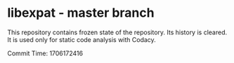 # libexpat - master branch

This repository contains frozen state of the repository.
Its history is cleared. It is used only for static code
analysis with Codacy.

Commit Time: 1706172416